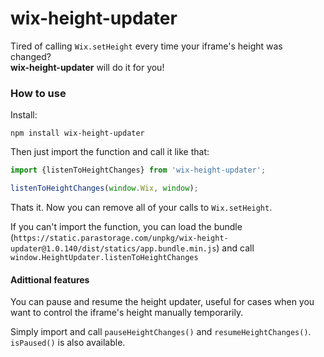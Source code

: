 # wix-height-updater

Tired of calling `Wix.setHeight` every time your iframe's height was changed?<br>
**wix-height-updater** will do it for you!

### How to use
Install:
```
npm install wix-height-updater
```
Then just import the function and call it like that:
```js
import {listenToHeightChanges} from 'wix-height-updater';

listenToHeightChanges(window.Wix, window);
```
Thats it. Now you can remove all of your calls to `Wix.setHeight`.


If you can't import the function, you can load the bundle (`https://static.parastorage.com/unpkg/wix-height-updater@1.0.140/dist/statics/app.bundle.min.js`) and call `window.HeightUpdater.listenToHeightChanges`

#### Adittional features
You can pause and resume the height updater, useful for cases when you want to control the iframe's height manually temporarily.

Simply import and call `pauseHeightChanges()` and `resumeHeightChanges()`. `isPaused()` is also available.
